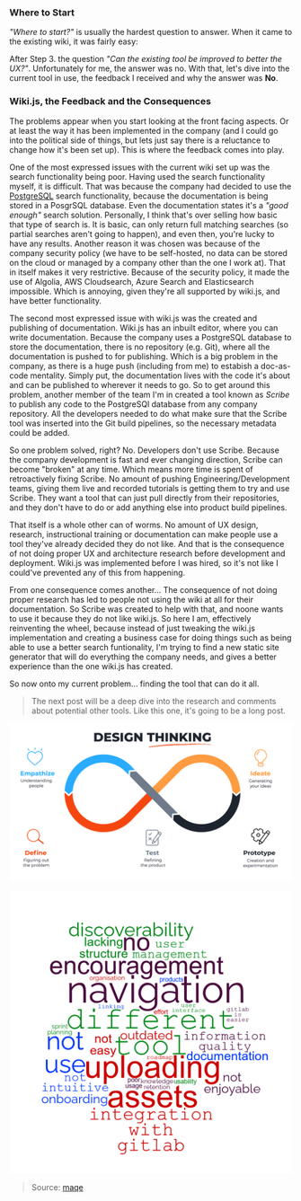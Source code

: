 ### Where to Start

*"Where to start?"* is usually the hardest question to answer. When it came to the existing wiki, it was fairly easy:



After Step 3. the question *"Can the existing tool be improved to better the UX?"*. Unfortunately for me, the answer was no. With that, let's dive into the current tool in use, the feedback I received and why the answer was **No**.

### Wiki.js, the Feedback and the Consequences


The problems appear when you start looking at the front facing aspects. Or at least the way it has been implemented in the company (and I could go into the political side of things, but lets just say there is a reluctance to change how it's been set up). This is where the feedback comes into play.

One of the most expressed issues with the current wiki set up was the search functionality being poor. Having used the search functionality myself, it is difficult. That was because the company had decided to use the [PostgreSQL](https://docs.requarks.io/search/postgres) search functionality, because the documentation is being stored in a PosgrSQL database. Even the documentation states it's a *"good enough"* search solution. Personally, I think that's over selling how basic that type of search is. It is basic, can only return full matching searches (so partial searches aren't going to happen), and even then, you're lucky to have any results. Another reason it was chosen was because of the company security policy (we have to be self-hosted, no data can be stored on the cloud or managed by a company other than the one I work at). That in itself makes it very restrictive. Because of the security policy, it made the use of Algolia, AWS Cloudsearch, Azure Search and Elasticsearch impossible. Which is annoying, given they're all supported by wiki.js, and have better functionality. 

The second most expressed issue with wiki.js was the created and publishing of documentation. Wiki.js has an inbuilt editor, where you can write documentation. Because the company uses a PostgreSQL database to store the documentation, there is no repository (e.g. Git), where all the documentation is pushed to for publishing. Which is a big problem in the company, as there is a huge push (including from me) to estabish a doc-as-code mentality. Simply put, the documentation lives with the code it's about and can be published to wherever it needs to go. So to get around this problem, another member of the team I'm in created a tool known as *Scribe* to publish any code to the PostgreSQl database from any company repository. All the developers needed to do what make sure that the Scribe tool was inserted into the Git build pipelines, so the necessary metadata could be added.

So one problem solved, right? No. Developers don't use Scribe. Because the company development is fast and ever changing direction, Scribe can become "broken" at any time. Which means more time is spent of retroactively fixing Scribe. No amount of pushing Engineering/Development teams, giving them live and recorded tutorials is getting them to try and use Scribe. They want a tool that can just pull directly from their repositories, and they don't have to do or add anything else into product build pipelines.

That itself is a whole other can of worms. No amount of UX design, research, instructional training or documentation can make people use a tool they've already decided they do not like. And that is the consequence of not doing proper UX and architecture research before development and deployment. Wiki.js was implemented before I was hired, so it's not like I could've prevented any of this from happening.

From one consequence comes another... The consequence of not doing proper research has led to people not using the wiki at all for their documentation. So Scribe was created to help with that, and noone wants to use it because they do not like wiki.js. So here I am, effectively reinventing the wheel, because instead of just tweaking the wiki.js implementation and creating a business case for doing things such as being able to use a better search funtionality, I'm trying to find a new static site generator that will do everything the company needs, and gives a better experience than the one wiki.js has created. 

So now onto my current problem... finding the tool that can do it all.


> The next post will be a deep dive into the research and comments about potential other tools. Like this one, it's going to be a long post.


![](Assets/DesignThinking.png)

![](Assets/wordcloud.png)

> Source: [maqe](https://www.maqe.com/insight/the-design-thinking-process-how-does-it-work/)